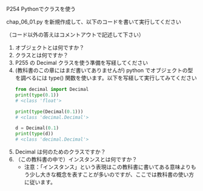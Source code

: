 P254 Pythonでクラスを使う

chap_06_01.py を新規作成して、以下のコードを書いて実行してください

（コード以外の答えはコメントアウトで記述して下さい）

1. オブジェクトとは何ですか？
1. クラスとは何ですか？
1. P255 の Decimal クラスを使う準備を写経してください
1. (教科書のこの章にはまだ書いてありませんが) python でオブジェクトの型を調べるには type() 関数を使います。以下を写経して実行してみてください
    ```python
    from decimal import Decimal 
    print(type(0.1))
    # <class 'float'>

    print(type(Decimal(0.1)))
    # <class 'decimal.Decimal'>

    d = Decimal(0.1)
    print(type(d))
    # <class 'decimal.Decimal'>
    ```
1. Decimal は何のためのクラスですか？
1. （この教科書の中で）インスタンスとは何ですか？
    + 注意：「インスタンス」という表現はこの教科書に書いてある意味よりもう少し大きな概念を表すことが多いのですが、ここでは教科書の使い方に従います。
    




    